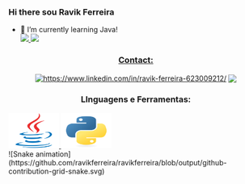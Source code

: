 ### Hi there sou Ravik Ferreira


- 🌱 I’m currently learning  Java!
  <div>
    <a href="https://github.com/RavikFerreira">
    <img height="180em" src="https://github-readme-stats.vercel.app/api?username=RavikFerreira&show_icons=true&theme=dark&title_color=f5e507&text_color=ffffff&bg_color=0d0d0d"/> 
    <img height="180em" src="https://github-readme-stats.vercel.app/api/top-langs?username=RavikFerreira&show_icons=true&theme=dark&title_color=f2e507&text_color=fafafa&bg_color=0d0d0d&hide_border=true&locale=en&layout=compact"/>
 </div>

<div>
<h3 align="center">Contact:</h3>
<p align="center">
<a href="https://www.linkedin.com/in/ravik-ferreira-623009212//" target="blank"><img align="center" src="https://img.shields.io/badge/LinkedIn-0077B5?style=for-the-badge&logo=linkedin&logoColor=white" alt="https://www.linkedin.com/in/ravik-ferreira-623009212/" /></a>
<a href="ravikferreira.developer@gmail.com"><img align="center" src="https://img.shields.io/badge/Gmail-D14836?style=for-the-badge&logo=gmail&logoColor=white"/></a>
</p>
  </div>

<div>
<h3 align="center">LInguagens e Ferramentas:</h3>
  <a href="https://www.java.com" target="_blank"> <img src="https://raw.githubusercontent.com/devicons/devicon/master/icons/java/java-original.svg" alt="java" width="100" height="70"/> </a>
  <a href="https://www.python.org" target="_blank"> <img src="https://raw.githubusercontent.com/devicons/devicon/master/icons/python/python-original.svg" alt="python" width="100" height="70"/> </a>
</div>
   ![Snake animation](https://github.com/ravikferreira/ravikferreira/blob/output/github-contribution-grid-snake.svg)
</div>

